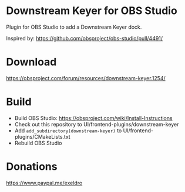 # Downstream Keyer for OBS Studio

Plugin for OBS Studio to add a Downstream Keyer dock.

Inspired by: https://github.com/obsproject/obs-studio/pull/4491/

# Download

https://obsproject.com/forum/resources/downstream-keyer.1254/

# Build
- Build OBS Studio: https://obsproject.com/wiki/Install-Instructions
- Check out this repository to UI/frontend-plugins/downstream-keyer
- Add `add_subdirectory(downstream-keyer)` to UI/frontend-plugins/CMakeLists.txt
- Rebuild OBS Studio

# Donations
https://www.paypal.me/exeldro
